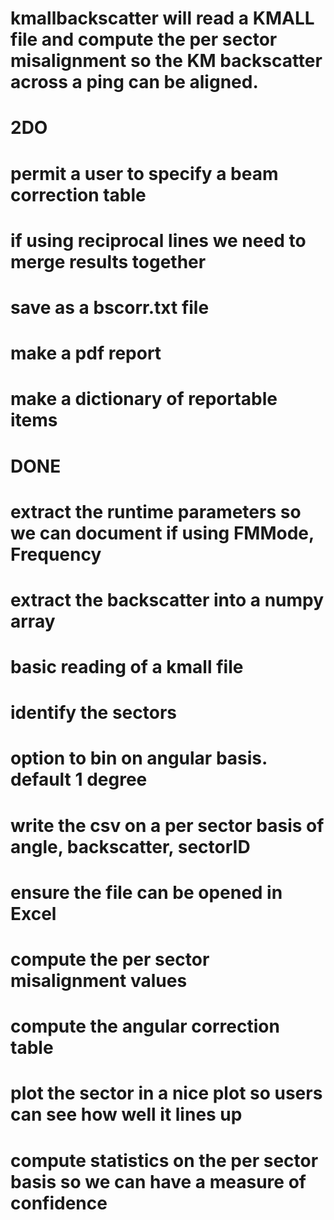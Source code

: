 # kmallbackscatter will read a KMALL file and compute the per sector misalignment so the KM backscatter across a ping can be aligned. 

# 2DO
# permit a user to specify a beam correction table
# if using reciprocal lines we need to merge results together
# save as a bscorr.txt file
# make a pdf report
# make a dictionary of reportable items

# DONE
# extract the runtime parameters so we can document if using FMMode, Frequency
# extract the backscatter into a numpy array
# basic reading of a kmall file
# identify the sectors
# option to bin on angular basis.  default 1 degree
# write the csv on a per sector basis of angle, backscatter, sectorID
# ensure the file can be opened in Excel
# compute the per sector misalignment values
# compute the angular correction table
# plot the sector in a nice plot so users can see how well it lines up
# compute statistics on the per sector basis so we can have a measure of confidence



